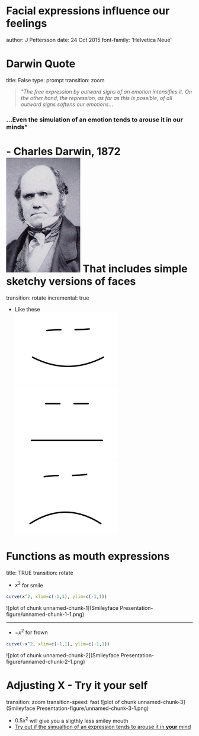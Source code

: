 Facial expressions influence our feelings
========================================================
author: J Pettersson
date: 24 Oct 2015
font-family: 'Helvetica Neue'

Darwin Quote 
========================================================
title: False 
type: prompt
transition: zoom
>_"The free expression by outward signs of an emotion intensifies it. On the other hand, the repression, as far as this is possible, of all outward signs softens our emotions..._    
###  ...Even the simulation of an emotion tends to arouse it in our minds"
\- Charles Darwin, 1872   
![Picture of Grumpy faced Darwin](./Darwin.jpg)
That includes simple sketchy versions of faces
========================================================
transition: rotate
incremental: true

* Like these   
![Sketcy smiley face](./Smiley.png)
![Sketcy netutral face](./Neutraley.png)
![Sketcy frowney face](./Frowney.png)

Functions as mouth expressions
========================================================
title: TRUE
transition: rotate
* $x^2$ for smile   

```r
curve(x^2, xlim=c(-1,1), ylim=c(-1,1))
```

![plot of chunk unnamed-chunk-1](Smileyface Presentation-figure/unnamed-chunk-1-1.png) 
   
***
* $-x^2$ for frown   

```r
curve(-x^2, xlim=c(-1,1), ylim=c(-1,1))
```

![plot of chunk unnamed-chunk-2](Smileyface Presentation-figure/unnamed-chunk-2-1.png) 

Adjusting X - Try it your self
========================================================
transition: zoom
transition-speed: fast
![plot of chunk unnamed-chunk-3](Smileyface Presentation-figure/unnamed-chunk-3-1.png) 

* $0.5x^2$ will give you a sligthly less smiley mouth
* [Try out if the simualtion of an expression tends to arouse it in **your** mind](https://jesperps.shinyapps.io/facialExpressionsSimulator)
